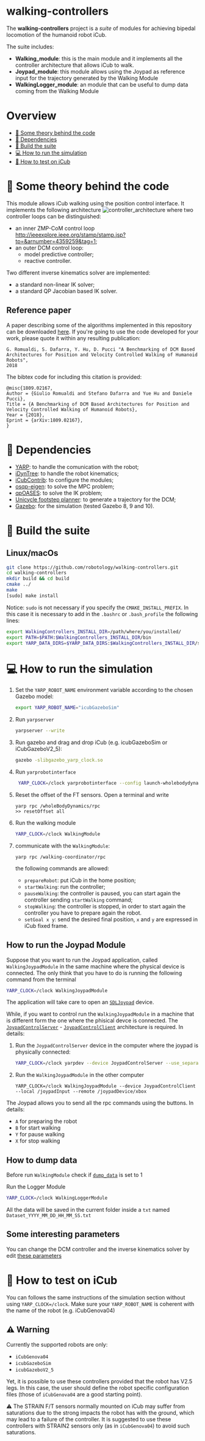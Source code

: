 # walking-controllers
The **walking-controllers** project is a _suite_ of modules for achieving bipedal locomotion of the humanoid robot iCub.

The suite includes:

* **Walking_module**: this is the main module and it implements all the controller architecture that allows iCub to walk.
* **Joypad_module**: this module allows using the Joypad as reference input for the trajectory generated by the Walking Module
* **WalkingLogger_module**: an module that can be useful to dump data coming from the Walking Module

# Overview
 - [:orange_book: Some theory behind the code](#orange_book-some-theory-behind-the-code)
 - [:page_facing_up: Dependencies](#page_facing_up-dependencies)
 - [:hammer: Build the suite](#hammer-build-the-suite)
 - [:computer: How to run the simulation](#computer-how-to-run-the-simulation)
 - [:running: How to test on iCub](#running-how-to-test-on-icub)

# :orange_book: Some theory behind the code
This module allows iCub walking using the position control interface.
It implements the following architecture
![controller_architecture](https://user-images.githubusercontent.com/16744101/37352869-757896b4-26de-11e8-97bc-10700add7759.jpg)
where two controller loops can be distinguished:
* an inner ZMP-CoM control loop http://ieeexplore.ieee.org/stamp/stamp.jsp?tp=&arnumber=4359259&tag=1;
* an outer DCM control loop:
   * model predictive controller;
   * reactive controller.

Two different inverse kinematics solver are implemented:
* a standard non-linear IK solver;
* a standard QP Jacobian based IK solver.

## Reference paper
A paper describing some of the algorithms implemented in this repository  can be downloaded [here](https://arxiv.org/abs/1809.02167).
If you're going to use the code developed for your work, please quote it within any resulting publication:
```
G. Romualdi, S. Dafarra, Y. Hu, D. Pucci "A Benchmarking of DCM Based
Architectures for Position and Velocity Controlled Walking of Humanoid Robots",
2018
```

The bibtex code for including this citation is provided:
```
@misc{1809.02167,
Author = {Giulio Romualdi and Stefano Dafarra and Yue Hu and Daniele Pucci},
Title = {A Benchmarking of DCM Based Architectures for Position and Velocity Controlled Walking of Humanoid Robots},
Year = {2018},
Eprint = {arXiv:1809.02167},
}
```

# :page_facing_up: Dependencies
* [YARP](http://www.yarp.it/): to handle the comunication with the robot;
* [iDynTree](http://wiki.icub.org/codyco/dox/html/idyntree/html/): to handle the robot kinematics;
* [iCubContrib](https://github.com/robotology/icub-contrib-common): to configure the modules;
* [osqp-eigen](https://github.com/robotology/osqp-eigen): to solve the MPC problem;
* [qpOASES](https://github.com/robotology-dependencies/qpOASES): to solve the IK problem;
* [Unicycle footstep planner](https://github.com/robotology/unicycle-footstep-planner/tree/dcmTrajectoryGenerator): to generate a trajectory for the DCM;
* [Gazebo](http://gazebosim.org/): for the simulation (tested Gazebo 8, 9 and 10).

# :hammer: Build the suite
## Linux/macOs

```sh
git clone https://github.com/robotology/walking-controllers.git
cd walking-controllers
mkdir build && cd build
cmake ../
make
[sudo] make install
```
Notice: `sudo` is not necessary if you specify the `CMAKE_INSTALL_PREFIX`. In this case it is necessary to add in the `.bashrc` or `.bash_profile` the following lines:
```sh
export WalkingControllers_INSTALL_DIR=/path/where/you/installed/
export PATH=$PATH:$WalkingControllers_INSTALL_DIR/bin
export YARP_DATA_DIRS=$YARP_DATA_DIRS:$WalkingControllers_INSTALL_DIR/share/yarp
```

# :computer: How to run the simulation
1. Set the `YARP_ROBOT_NAME` environment variable according to the chosen Gazebo model:
   ```sh
   export YARP_ROBOT_NAME="icubGazeboSim"
   ```
2. Run `yarpserver`
   ``` sh
   yarpserver --write
   ```
3. Run gazebo and drag and drop iCub (e.g. icubGazeboSim or iCubGazeboV2_5):

    ``` sh
    gazebo -slibgazebo_yarp_clock.so
    ```
4. Run `yarprobotinterface`

    ``` sh
     YARP_CLOCK=/clock yarprobotinterface --config launch-wholebodydynamics.xml
    ```
5. Reset the offset of the FT sensors. Open a terminal and write

   ```
   yarp rpc /wholeBodyDynamics/rpc
   >> resetOffset all
   ```
6. Run the walking module
    ``` sh
    YARP_CLOCK=/clock WalkingModule
    ```
7. communicate with the `WalkingModule`:
   ```
   yarp rpc /walking-coordinator/rpc
   ```
   the following commands are allowed:
   * `prepareRobot`: put iCub in the home position;
   * `startWalking`: run the controller;
   * `pauseWalking`: the controller is paused, you can start again the
     controller sending `startWalking` command;
   * `stopWalking`: the controller is stopped, in order to start again the
     controller you have to prepare again the robot.
   * `setGoal x y`: send the desired final position, `x` and `y` are expressed in iCub fixed frame.

## How to run the Joypad Module
Suppose that you want to run the Joypad application, called
`WalkingJoypadModule` in the same machine where the physical device is
connected. The only think that you have to do is running the following command from
the terminal

``` sh
YARP_CLOCK=/clock WalkingJoypadModule
```
The application will take care to open an [`SDLJoypad`](http://www.yarp.it/classyarp_1_1dev_1_1SDLJoypad.html) device.


While, if you want to control run the `WalkingJoypadModule` in a machine that is
different form the one where the phisical devce is connected. The
[`JoypadControlServer`](http://www.yarp.it/classyarp_1_1dev_1_1JoypadControlServer.html) -
[`JoypadControlClient`](http://www.yarp.it/classyarp_1_1dev_1_1JoypadControlClient.html)
architecture is required. In details:
1. Run the `JoypadControlServer` device in the computer where the joypad is
   physically connected:

    ``` sh
    YARP_CLOCK=/clock yarpdev --device JoypadControlServer --use_separate_ports 1 --period 10 --name /joypadDevice/xbox --subdevice SDLJoypad --sticks 0

    ```
2. Run the `WalkingJoypadModule` in the other computer

    ```
    YARP_CLOCK=/clock WalkingJoypadModule --device JoypadControlClient --local /joypadInput --remote /joypadDevice/xbox
    ```

The Joypad allows you to send all the rpc commands using the buttons. In
details:
 * `A` for preparing the robot
 * `B` for start walking
 * `Y` for pause walking
 * `X` for stop walking

## How to dump data
Before run `WalkingModule` check if [`dump_data`](app/robots/iCubGazeboV2_5/dcmWalkingCoordinator.ini#L33) is set to 1

Run the Logger Module
``` sh
YARP_CLOCK=/clock WalkingLoggerModule
```

All the data will be saved in the current folder inside a `txt` named `Dataset_YYYY_MM_DD_HH_MM_SS.txt`

## Some interesting parameters
You can change the DCM controller and the inverse kinematics solver by edit [these parameters](app/robots/iCubGazeboV2_5/dcmWalkingCoordinator.ini#L22-L30)

# :running: How to test on iCub
You can follows the same instructions of the simulation section without using `YARP_CLOCK=/clock`. Make sure your `YARP_ROBOT_NAME` is coherent with the name of the robot (e.g. iCubGenova04)
## :warning: Warning
Currently the supported robots are only:
- ``iCubGenova04``
- ``icubGazeboSim``
- ``icubGazeboV2_5``

Yet, it is possible to use these controllers provided that the robot has V2.5 legs. In this case, the user should define the robot specific configuration files (those of ``iCubGenova04`` are a good starting point).

:warning: The STRAIN F/T sensors normally mounted on iCub may suffer from saturations due to the strong impacts the robot has with the ground, which may lead to a failure of the controller. It is suggested to use these controllers with STRAIN2 sensors only (as in ``iCubGenova04``) to avoid such saturations.
